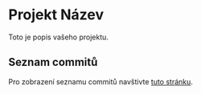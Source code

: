 # Projekt Název

Toto je popis vašeho projektu.

## Seznam commitů

Pro zobrazení seznamu commitů navštivte [tuto stránku](https://kennydedavion.github.io/videomulti-stream/).
